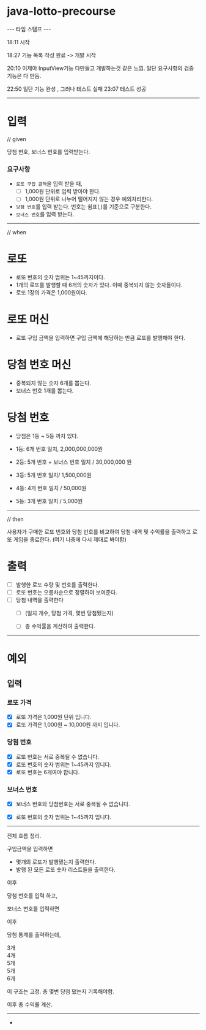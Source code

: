 # java-lotto-precourse
--- 타임 스탬프 ---

18:11 시작

18:27 기능 목록 작성 완료 -> 개발 시작 

20:10 이제야 InputView기능 다만들고 개발하는것 같은 느낌.
일단 요구사항의 검증 기능은 다 만듬.


22:50 일단 기능 완성 , 그러나 테스트 실패
23:07 테스트 성공


----

# 입력
// given

당첨 번호, 보너스 번호를 입력받는다.

### 요구사항 
- `로또 구입 금액`을 입력 받을 때,
    - [ ] 1,000원 단위로 입력 받아야 한다.
    - [ ] 1,000원 단위로 나누어 떨어지지 않는 경우 예외처리한다.

- `당첨 번호`를 입력 받는다. 번호는 쉼표(,)를 기준으로 구분한다.
- `보너스 번호`를 입력 받는다.

---
// when

# 로또 
- 로또 번호의 숫자 범위는 1~45까지이다.
- 1개의 로또를 발행할 때 6개의 숫자가 있다. 이때 중복되지 않는 숫자들이다.
- 로또 1장의 가격은 1,000원이다.
# 로또 머신
- 로또 구입 금액을 입력하면 구입 금액에 해당하는 만큼 로또를 발행해야 한다.

# 당첨 번호 머신
- 중복되지 않는 숫자 6개를 뽑는다.
- 보너스 번호 1개를 뽑는다.

# 당첨 번호
- 당첨은 1등 ~ 5등 까지 있다.
- 1등: 6개 번호 일치, 2,000,000,000원

- 2등: 5개 번호 + 보너스 번호 일치 / 30,000,000 원
- 3등: 5개 번호 일치/ 1,500,000원

- 4등: 4개 번호 일치 / 50,000원
- 5등: 3개 번호 일치 / 5,000원

---

// then

사용자가 구매한 로또 번호와 당첨 번호를 비교하여 당첨 내역 및 수익률을 출력하고 로또 게임을 종료한다.
(여기 나중에 다시 제대로 봐야함)

# 출력 

- [ ] 발행한 로또 수량 및 번호를 출력한다.
- [ ] 로또 번호는 오름차순으로 정렬하여 보여준다.
- [ ] 당첨 내역을 출력한다
    - [ ] (일치 개수, 당첨 가격, 몇번 당첨됐는지)
    - [ ] 총 수익률을 계산하여 출력한다.


---
# 예외
## 입력

### 로또 가격
- [x] 로또 가격은 1,000원 단위 입니다.
- [x] 로또 가격은 1,000원 ~ 10,000원 까지 입니다.

### 당첨 번호
- [x] 로또 번호는 서로 중복될 수 없습니다.
- [x] 로또 번호의 숫자 범위는 1~45까지 입니다.
- [x] 로또 번호는 6개여야 합니다.

### 보너스 번호
- [x] 보너스 번호와 당첨번호는 서로 중복될 수 없습니다.
- [x] 로또 번호의 숫자 범위는 1~45까지 입니다.


---

전체 흐름 정리.

구입금액을 입력하면
- 몇개의 로또가 발행됐는지 출력한다.
- 발행 된 모든 로또 숫자 리스트들을 출력한다.

이후

당첨 번호를 입력 하고,

보너스 번호를 입력하면

이후


당첨 통계를 출력하는데,

3개<br>
4개<br>
5개<br>
5개<br>
6개<br>

이 구조는 고정.
총 몇번 당첨 됐는지 기록해야함. 

이후 총 수익률 계산. 


----

- 

